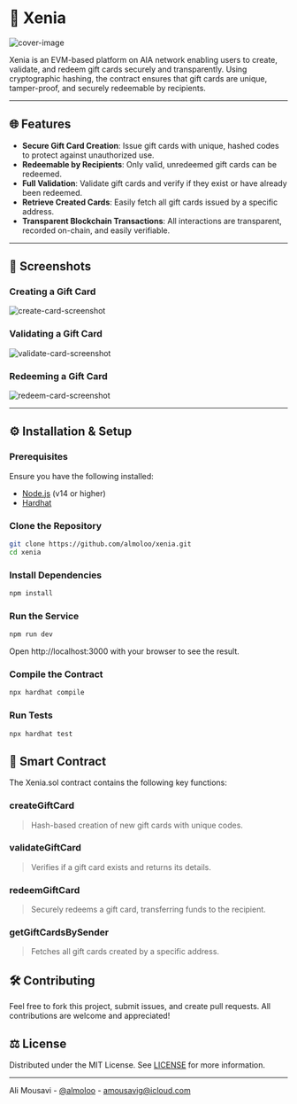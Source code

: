 # 🌟 Xenia

![cover-image](https://via.placeholder.com/1200x400?text=Cover+Image)

Xenia is an EVM-based platform on AIA network enabling users to create, validate, and redeem gift cards securely and transparently. Using cryptographic hashing, the contract ensures that gift cards are unique, tamper-proof, and securely redeemable by recipients.

---

## 🌐 Features

- **Secure Gift Card Creation**: Issue gift cards with unique, hashed codes to protect against unauthorized use.
- **Redeemable by Recipients**: Only valid, unredeemed gift cards can be redeemed.
- **Full Validation**: Validate gift cards and verify if they exist or have already been redeemed.
- **Retrieve Created Cards**: Easily fetch all gift cards issued by a specific address.
- **Transparent Blockchain Transactions**: All interactions are transparent, recorded on-chain, and easily verifiable.

---

## 📸 Screenshots

### Creating a Gift Card

![create-card-screenshot](https://via.placeholder.com/800x400?text=Create+Card+Screenshot) <!-- Placeholder screenshot URL -->

### Validating a Gift Card

![validate-card-screenshot](https://via.placeholder.com/800x400?text=Validate+Card+Screenshot) <!-- Placeholder screenshot URL -->

### Redeeming a Gift Card

![redeem-card-screenshot](https://via.placeholder.com/800x400?text=Redeem+Card+Screenshot) <!-- Placeholder screenshot URL -->

---

## ⚙️ Installation & Setup

### Prerequisites

Ensure you have the following installed:

- [Node.js](https://nodejs.org/) (v14 or higher)
- [Hardhat](https://hardhat.org/)

### Clone the Repository

```bash
git clone https://github.com/almoloo/xenia.git
cd xenia
```

### Install Dependencies

```bash
npm install
```

### Run the Service

```bash
npm run dev
```

Open http://localhost:3000 with your browser to see the result.

### Compile the Contract

```bash
npx hardhat compile
```

### Run Tests

```bash
npx hardhat test
```

## 📜 Smart Contract

The Xenia.sol contract contains the following key functions:

### createGiftCard

> Hash-based creation of new gift cards with unique codes.

### validateGiftCard

> Verifies if a gift card exists and returns its details.

### redeemGiftCard

> Securely redeems a gift card, transferring funds to the recipient.

### getGiftCardsBySender

> Fetches all gift cards created by a specific address.

## 🛠️ Contributing

Feel free to fork this project, submit issues, and create pull requests. All contributions are welcome and appreciated!

## ⚖️ License

Distributed under the MIT License. See [LICENSE](/LICENSE) for more information.

---

Ali Mousavi - [@almoloo](https://twitter.com/almoloo) - [amousavig@icloud.com](mailto:amousavig@icloud.com)
